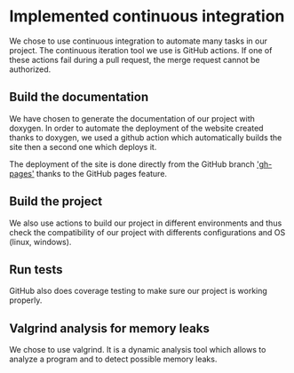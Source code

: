 # Implemented continuous integration

We chose to use continuous integration to automate many tasks in our project. The continuous iteration tool we use is GitHub actions. If one of these actions fail during a pull request, the merge request cannot be authorized.

## Build the documentation

We have chosen to generate the documentation of our project with doxygen. In order to automate the deployment of the website created thanks to doxygen, we used a github action which automatically builds the site then a second one which deploys it.

The deployment of the site is done directly from the GitHub branch ['gh-pages'](<https://github.com/NiskuT/Civilization/tree/gh-pages>) thanks to the GitHub pages feature.

## Build the project

We also use actions to build our project in different environments and thus check the compatibility of our project with differents configurations and OS (linux, windows).

## Run tests

GitHub also does coverage testing to make sure our project is working properly.

## Valgrind analysis for memory leaks

We chose to use valgrind. It is a dynamic analysis tool which allows to analyze a program and to detect possible memory leaks.
